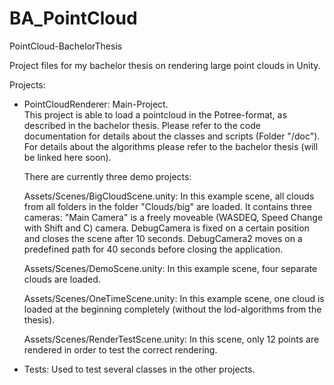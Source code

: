 # BA_PointCloud
PointCloud-BachelorThesis

Project files for my bachelor thesis on rendering large point clouds in Unity.

Projects:
* PointCloudRenderer: Main-Project.  
	This project is able to load a pointcloud in the Potree-format, as described in the bachelor thesis.
	Please refer to the code documentation for details about the classes and scripts (Folder "/doc").
	For details about the algorithms please refer to the bachelor thesis (will be linked here soon).
	
	There are currently three demo projects:
	
	Assets/Scenes/BigCloudScene.unity:
		In this example scene, all clouds from all folders in the folder "Clouds/big" are loaded.
		It contains three cameras: "Main Camera" is a freely moveable (WASDEQ, Speed Change with Shift and C) camera. DebugCamera is fixed on a certain position and closes the scene after 10 seconds.
		DebugCamera2 moves on a predefined path for 40 seconds before closing the application.
	
	Assets/Scenes/DemoScene.unity:
		In this example scene, four separate clouds are loaded.
	
	Assets/Scenes/OneTimeScene.unity:
		In this example scene, one cloud is loaded at the beginning completely (without the lod-algorithms from the thesis).
		
	Assets/Scenes/RenderTestScene.unity:
		In this scene, only 12 points are rendered in order to test the correct rendering.
	  
* Tests: Used to test several classes in the other projects.